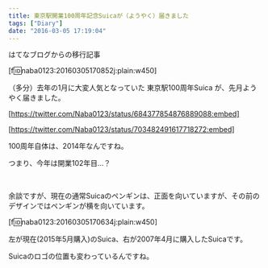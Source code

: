 ```yaml
---
title: 東京駅開業100周年記念Suicaが（ようやく）届きました
tags: ["Diary"]
date: "2016-03-05 17:19:04"
---
```


<div class="alert info">
はてなブログからの移行記事
</div>

[f:id:naba0123:20160305170852j:plain:w450]

（多分）去年の1月に大変人気となっていた 東京駅100周年Suica が、先月ようやく届きました。

[https://twitter.com/Naba0123/status/684377854876889088:embed]

[https://twitter.com/Naba0123/status/703482491617718272:embed]

100周年自体は、2014年なんですね。

つまり、今年は開業102年目…？

<br>

<!-- more -->

余談ですが、現在の通常Suicaのペンギンは、正面を向いていますが、その前のデザインではペンギンが横を向いています。

[f:id:naba0123:20160305170634j:plain:w450]

左が現在(2015年5月購入)のSuica、右が2007年4月に購入したSuicaです。

Suicaのロゴの位置も変わっているんですね。

<br>
